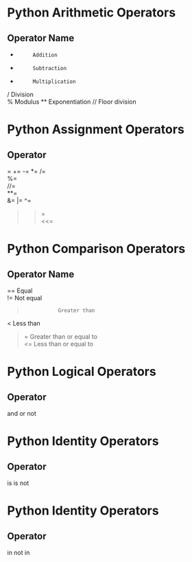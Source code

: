 # Python Arithmetic Operators

## Operator     Name
  +	         Addition
  -	         Subtraction
  *	         Multiplication	
  /	         Division	
  %	         Modulus
 **	         Exponentiation
 //	         Floor division

# Python Assignment Operators

## Operator
  =	
 +=	
 -=	
 *=	
 /=		
 %=		
 //=		
 **=		
 &=	
 |=
 ^=
 >>=		
 <<=
 
# Python Comparison Operators
 
 ## Operator	     Name	
  ==	            Equal		
  !=	            Not equal		
   >	            Greater than		
   <	            Less than	
  >=	            Greater than or equal to	
  <=	            Less than or equal to
  
# Python Logical Operators
  
## Operator
   and
   or
   not
   
# Python Identity Operators
   
## Operator
   is
   is not
   
# Python Identity Operators

## Operator
   in
   not in
